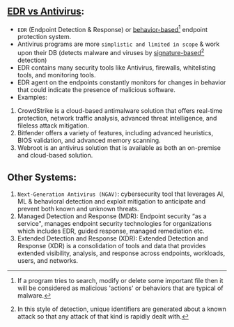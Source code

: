 ## [EDR vs Antivirus](https://cybriant.com/antivirus-vs-edr/):
- `EDR` (Endpoint Detection & Response) or [behavior-based](https://www.kaspersky.com/enterprise-security/wiki-section/products/behavior-based-protection)[^1] endpoint protection system.
- Antivirus programs are more `simplistic and limited in scope` & work upon their DB (detects malware and viruses by [signature-based](https://www.educative.io/answers/what-is-signature-based-detection)[^2] detection)
- EDR contains many security tools like Antivirus, firewalls, whitelisting tools, and monitoring tools.
- EDR agent on the endpoints constantly monitors for changes in behavior that could indicate the presence of malicious software.
- Examples:
1. CrowdStrike is a cloud-based antimalware solution that offers real-time protection, network traffic analysis, advanced threat intelligence, and fileless attack mitigation.
2. Bitfender offers a variety of features, including advanced heuristics, BIOS validation, and advanced memory scanning. 
3. Webroot is an antivirus solution that is available as both an on-premise and cloud-based solution.

## Other Systems:
1. `Next-Generation Antivirus (NGAV)`: cybersecurity tool that leverages AI, ML & behavioral detection and exploit mitigation to anticipate and prevent both known and unknown threats.
2. Managed Detection and Response (MDR): Endpoint security “as a service", manages endpoint security technologies for organizations which includes EDR, guided response, managed remediation etc.
3. Extended Detection and Response (XDR): Extended Detection and Response (XDR) is a consolidation of tools and data that provides extended visibility, analysis, and response across endpoints, workloads, users, and networks.



































[^1]: If a program tries to search, modify or delete some important file then it will be considered as malicious 'actions' or behaviors that are typical of malware.
[^2]: In this style of detection, unique identifiers are generated about a known attack so that any attack of that kind is rapidly dealt with.
